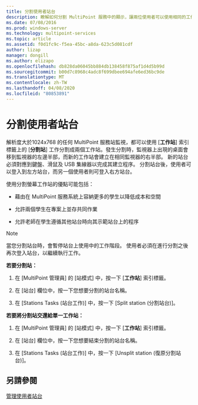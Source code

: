 ```yaml
---
title: 分割使用者站台
description: 瞭解如何分割 MultiPoint 服務中的顯示，讓兩位使用者可以使用相同的工作站
ms.date: 07/08/2016
ms.prod: windows-server
ms.technology: multipoint-services
ms.topic: article
ms.assetid: f0d1fc9c-f5ea-45bc-a8da-623c5d081cdf
author: lizap
manager: dongill
ms.author: elizapo
ms.openlocfilehash: db828da06045bb884db138458f875af1d4d5b99d
ms.sourcegitcommit: b00d7c8968c4adc8f699dbee694afe6ed36bc9de
ms.translationtype: MT
ms.contentlocale: zh-TW
ms.lasthandoff: 04/08/2020
ms.locfileid: "80853891"
---
```

# <a name="split-a-user-station"></a>分割使用者站台
解析度大於1024x768 的任何 MultiPoint 服務站監視，都可以使用 [**工作站**] 索引標籤上的 [**分割站**] 工作分割成兩個工作站。發生分割時，監視器上出現的桌面會移到監視器的左邊半部，而新的工作站會建立在相同監視器的右半部。 新的站台必須對應到鍵盤、滑鼠及 USB 集線器以完成其建立程序。 分割站台後，使用者可以登入到左方站台，而另一個使用者則可登入右方站台。  
  
使用分割螢幕工作站的優點可能包括：  
  
-   藉由在 MultiPoint 服務系統上容納更多的學生以降低成本和空間  
  
-   允許兩個學生在專案上並存共同作業  
  
-   允許老師在學生遵循其他站台時向其示範站台上的程序  
   
> [!NOTE]  
> 當您分割站台時，會暫停站台上使用中的工作階段。 使用者必須在進行分割之後再次登入站台，以繼續執行工作。  
  
**若要分割站：**  
  
1.  在 [MultiPoint 管理員] 的 [站模式] 中，按一下 [**工作站**] 索引標籤。  
  
2.  在 [站台] 欄位中，按一下您想要分割的站台名稱。  
  
3.  在 [Stations Tasks (站台工作)] 中，按一下 [Split station (分割站台)]。  
  
**若要將分割站交還給單一工作站：**  
  
1.  在 [MultiPoint 管理員] 的 [站模式] 中，按一下 [**工作站**] 索引標籤。  
  
2.  在 [站台] 欄位中，按一下您想要結束分割的站台名稱。  
  
3.  在 [Stations Tasks (站台工作)] 中，按一下 [Unsplit station (復原分割站台)]。  
  
## <a name="see-also"></a>另請參閱  
[管理使用者站台](Manage-User-Stations.md)